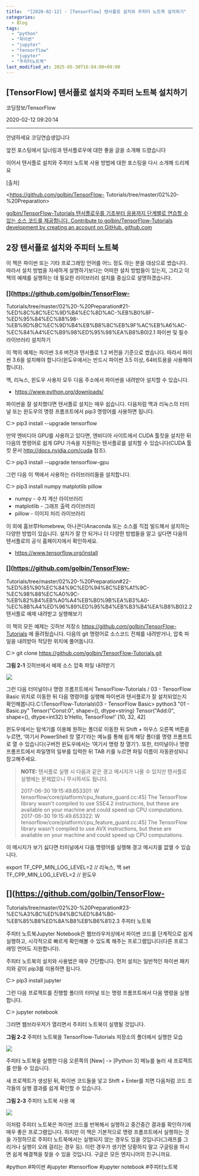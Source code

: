 ```yaml
---
title:  "[2020-02-12] - [TensorFlow] 텐서플로 설치와 주피터 노트북 설치하기"
categories:
  - Blog
tags:
  - "python"
  - "파이썬"
  - "jupyter"
  - "tensorflow"
  - "jupyter"
  - "주피터노트북"
last_modified_at: 2025-05-30T16:04:00+09:00
---
```


## [TensorFlow] 텐서플로 설치와 주피터 노트북 설치하기

코딩정보/TensorFlow

2020-02-12 09:20:14

* * *

안녕하세요 코딩연습생입니다

앞전 포스팅에서 딥너링과 텐서플로우에 대한 좋을 글을 소개해 드렸습니다

이어서 텐서플로 설치와 주피터 노트북 사용 방법에 대한 포스팅을 다시 소개해 드리께요

[출처]

<https://github.com/golbin/TensorFlow-
Tutorials/tree/master/02%20-%20Preparation>

[ golbin/TensorFlow-Tutorials 텐서플로우를 기초부터 응용까지 단계별로 연습할 수 있는 소스 코드를 제공합니다.
Contribute to golbin/TensorFlow-Tutorials development by creating an account
on GitHub. github.com ](https://github.com/golbin/TensorFlow-Tutorials)

## 2장 텐서플로 설치와 주피터 노트북

이 책은 파이썬 또는 기타 프로그래밍 언어를 어느 정도 아는 분을 대상으로 썼습니다. 따라서 설치 방법을 자세하게 설명하기보다는 어떠한 설치
방법들이 있는지, 그리고 이 책의 예제를 실행하는 데 필요한 라이브러리 설치를 중심으로 설명하겠습니다.

### [](https://github.com/golbin/TensorFlow-
Tutorials/tree/master/02%20-%20Preparation#21-%ED%8C%8C%EC%9D%B4%EC%8D%AC-%EB%B0%8F-%ED%95%84%EC%88%98-%EB%9D%BC%EC%9D%B4%EB%B8%8C%EB%9F%AC%EB%A6%AC-%EC%84%A4%EC%B9%98%ED%95%98%EA%B8%B0)2.1
파이썬 및 필수 라이브러리 설치하기

이 책의 예제는 파이썬 3.6 버전과 텐서플로 1.2 버전을 기준으로 썼습니다. 따라서 파이썬 3.6을 설치해야 합니다(윈도우에서는 반드시
파이썬 3.5 이상, 64비트용을 사용해야 합니다).

맥, 리눅스, 윈도우 사용자 모두 다음 주소에서 파이썬을 내려받아 설치할 수 있습니다.

  * <https://www.python.org/downloads/>

파이썬을 잘 설치했다면 텐서플로 설치는 매우 쉽습니다. 다음처럼 맥과 리눅스의 터미널 또는 윈도우의 명령 프롬프트에서 pip3 명령어를
사용하면 됩니다.

C:\> pip3 install --upgrade tensorflow

만약 엔비디아 GPU를 사용하고 있다면, 엔비디아 사이트에서 CUDA 툴킷을 설치한 뒤 다음의 명령어로 쉽게 GPU 가속을 지원하는
텐서플로를 설치할 수 있습니다(CUDA 툴킷 문서 <http://docs.nvidia.com/cuda> 참조).

C:\> pip3 install --upgrade tensorflow-gpu

그런 다음 이 책에서 사용하는 라이브러리들을 설치합니다.

C:\> pip3 install numpy matplotlib pillow

  * numpy - 수치 계산 라이브러리
  * matplotlib - 그래프 출력 라이브러리
  * pillow - 이미지 처리 라이브러리

이 외에 홈브루Homebrew, 아나콘다Anaconda 또는 소스를 직접 빌드해서 설치하는 다양한 방법이 있습니다. 설치가 잘 안 되거나 더
다양한 방법들을 알고 싶다면 다음의 텐서플로의 공식 홈페이지에서 확인하세요.

  * <https://www.tensorflow.org/install>

### [](https://github.com/golbin/TensorFlow-
Tutorials/tree/master/02%20-%20Preparation#22-%ED%85%90%EC%84%9C%ED%94%8C%EB%A1%9C-%EC%98%88%EC%A0%9C-%EB%82%B4%EB%A0%A4%EB%B0%9B%EA%B3%A0-%EC%8B%A4%ED%96%89%ED%95%B4%EB%B3%B4%EA%B8%B0)2.2
텐서플로 예제 내려받고 실행해보기

이 책의 모든 예제는 깃허브 저장소 <https://github.com/golbin/TensorFlow-Tutorials> 에 올려뒀습니다.
다음의 git 명령어로 소스코드 전체를 내려받거나, 압축 파일을 내려받아 적당한 위치에 풀어둡니다.

C:\> git clone <https://github.com/golbin/TensorFlow-Tutorials.git>

**그림 2-1** 깃허브에서 예제 소스 압축 파일 내려받기

![](/assets/images/tensorflow_텐서플로_설치와_주피터_노트북_설치하기/img.png)

그런 다음 터미널이나 명령 프롬프트에서 TensorFlow-Tutorials / 03 - TensorFlow Basic 위치로 이동한 뒤
다음 명령어를 실행해 파이썬과 텐서플로가 잘 설치되었는지 확인해봅니다.C:\TensorFlow-Tutorials\03 - TensorFlow
Basic> python3 "01 - Basic.py" Tensor("Const:0", shape=(), dtype=string)
Tensor("Add:0", shape=(), dtype=int32) b'Hello, TensorFlow!' [10, 32, 42]

윈도우에서는 탐색기를 이용해 원하는 폴더로 이동한 뒤 Shift + 마우스 오른쪽 버튼을 누르면, ‘여기서 PowerShell 창 열기’라는
메뉴를 통해 쉽게 해당 폴더를 명령 프롬프트로 열 수 있습니다(구버전 윈도우에서는 ‘여기서 명령 창 열기’). 또한, 터미널이나 명령
프롬프트에서 파일명의 일부를 입력한 뒤 TAB 키를 누르면 파일 이름이 자동완성되니 참고해주세요.

> **NOTE:** 텐서플로 실행 시 다음과 같은 경고 메시지가 나올 수 있지만 텐서플로 실행에는 문제없으니 무시하셔도 됩니다.
>
> 2017-06-30 19:15:49.653301: W
> tensorflow/core/platform/cpu_feature_guard.cc:45] The TensorFlow library
> wasn't compiled to use SSE4.2 instructions, but these are available on your
> machine and could speed up CPU computations. 2017-06-30 19:15:49.653322: W
> tensorflow/core/platform/cpu_feature_guard.cc:45] The TensorFlow library
> wasn't compiled to use AVX instructions, but these are available on your
> machine and could speed up CPU computations.

이 메시지가 보기 싫다면 터미널에서 다음 명령어를 실행해 경고 메시지를 없앨 수 있습니다.

export TF_CPP_MIN_LOG_LEVEL=2 // 리눅스, 맥 set TF_CPP_MIN_LOG_LEVEL=2 // 윈도우

## [](https://github.com/golbin/TensorFlow-
Tutorials/tree/master/02%20-%20Preparation#23-%EC%A3%BC%ED%94%BC%ED%84%B0-%EB%85%B8%ED%8A%B8%EB%B6%81)2.3
주피터 노트북

주피터 노트북Jupyter Notebook은 웹브라우저상에서 파이썬 코드를 단계적으로 쉽게 실행하고, 시각적으로 빠르게 확인해볼 수 있도록
해주는 프로그램입니다(다른 프로그래밍 언어도 지원합니다).

주피터 노트북의 설치와 사용법은 매우 간단합니다. 먼저 설치는 일반적인 파이썬 패키지와 같이 pip3를 이용하면 됩니다.

C:\> pip3 install jupyter

그런 다음 프로젝트를 진행할 폴더의 터미널 또는 명령 프롬프트에서 다음 명령을 실행합니다.

C:\> jupyter notebook

그러면 웹브라우저가 열리면서 주피터 노트북이 실행될 것입니다.

**그림 2-2** 주피터 노트북을 TensorFlow-Tutorials 저장소의 폴더에서 실행한 모습

![](/assets/images/tensorflow_텐서플로_설치와_주피터_노트북_설치하기/img_1.png)

주피터 노트북을 실행한 다음 오른쪽의 [New] -> [Python 3] 메뉴를 눌러 새 프로젝트를 만들 수 있습니다.

새 프로젝트가 생성된 뒤, 파이썬 코드들을 넣고 Shift + Enter를 치면 다음처럼 코드 조각들의 실행 결과를 쉽게 확인할 수
있습니다.

**그림 2-3** 주피터 노트북 사용 예

![](/assets/images/tensorflow_텐서플로_설치와_주피터_노트북_설치하기/img_2.png)

이처럼 주피터 노트북은 파이썬 코드를 반복해서 실행하고 중간중간 결과를 확인하기에 매우 좋은 프로그램입니다. 하지만 이 책은 기본적으로 명령
프롬프트에서 실행하는 것을 가정하므로 주피터 노트북에서는 실행되지 않는 경우도 있을 것입니다(그래프를 그리거나 실행이 오래 걸리는 경우
등). 이런 경우가 생기면 당황하지 말고 구글링을 하시면 쉽게 해결책을 찾을 수 있을 것입니다. 구글은 모든 엔지니어의 친구니까요.

  

#python #파이썬 #jupyter #tensorflow #jupyter notebook #주피터노트북

